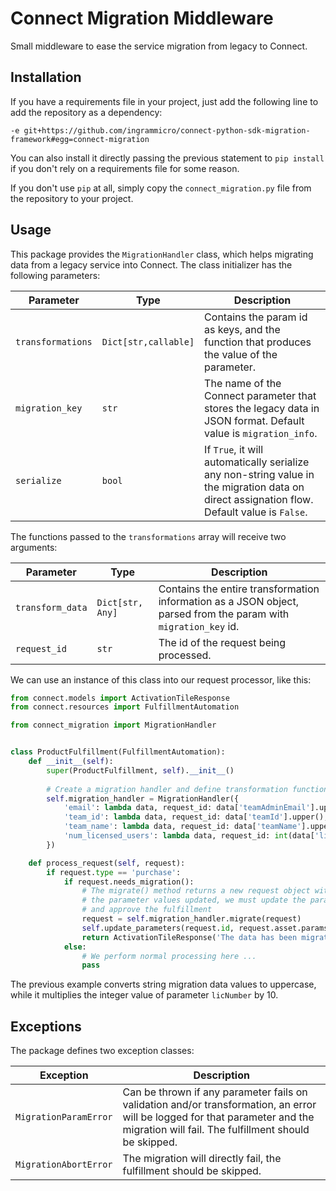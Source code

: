 # Connect Migration Middleware

Small middleware to ease the service migration from legacy to Connect.

## Installation

If you have a requirements file in your project, just add the following line to add the repository as a dependency:

```
-e git+https://github.com/ingrammicro/connect-python-sdk-migration-framework#egg=connect-migration
```

You can also install it directly passing the previous statement to `pip install` if you don't rely on a requirements file for some reason.

If you don't use `pip` at all, simply copy the `connect_migration.py` file from the repository to your project.

## Usage

This package provides the `MigrationHandler` class, which helps migrating data from a legacy service into Connect. The class initializer has the following parameters:

| Parameter         | Type                 | Description |
| ----------------- | -------------------- | ----------- |
| `transformations` | `Dict[str,callable]` | Contains the param id as keys, and the function that produces the value of the parameter. |
| `migration_key`   | `str`                | The name of the Connect parameter that stores the legacy data in JSON format. Default value is `migration_info`. |
| `serialize`       | `bool`               | If `True`, it will automatically serialize any non-string value in the migration data on direct assignation flow. Default value is `False`. |

The functions passed to the `transformations` array will receive two arguments:

| Parameter        | Type             | Description |
| ---------------- | ---------------- | ----------- |
| `transform_data` | `Dict[str, Any]` | Contains the entire transformation information as a JSON object, parsed from the param with `migration_key` id. |
| `request_id`     | `str`            | The id of the request being processed. |

We can use an instance of this class into our request processor, like this:

```python
from connect.models import ActivationTileResponse
from connect.resources import FulfillmentAutomation

from connect_migration import MigrationHandler


class ProductFulfillment(FulfillmentAutomation):
    def __init__(self):
        super(ProductFulfillment, self).__init__()
        
        # Create a migration handler and define transformation functions
        self.migration_handler = MigrationHandler({
            'email': lambda data, request_id: data['teamAdminEmail'].upper(),
            'team_id': lambda data, request_id: data['teamId'].upper(),
            'team_name': lambda data, request_id: data['teamName'].upper(),
            'num_licensed_users': lambda data, request_id: int(data['licNumber']) * 10
        })

    def process_request(self, request):
        if request.type == 'purchase':
            if request.needs_migration():
                # The migrate() method returns a new request object with
                # the parameter values updated, we must update the parameters
                # and approve the fulfillment
                request = self.migration_handler.migrate(request)
                self.update_parameters(request.id, request.asset.params)
                return ActivationTileResponse('The data has been migrated :)')
            else:
                # We perform normal processing here ...
                pass
```

The previous example converts string migration data values to uppercase, while it multiplies the integer value of parameter `licNumber` by 10.

## Exceptions

The package defines two exception classes:

| Exception                 | Description |
| ------------------------- | ----------- |
| `MigrationParamError`     | Can be thrown if any parameter fails on validation and/or transformation, an error will be logged for that parameter and the migration will fail. The fulfillment should be skipped. |
| `MigrationAbortError`     | The migration will directly fail, the fulfillment should be skipped. |
